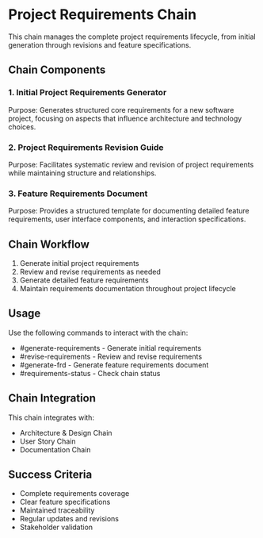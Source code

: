 # Project Requirements Chain

This chain manages the complete project requirements lifecycle, from initial generation through revisions and feature specifications.

## Chain Components

### 1. Initial Project Requirements Generator
Purpose: Generates structured core requirements for a new software project, focusing on aspects that influence architecture and technology choices.

### 2. Project Requirements Revision Guide
Purpose: Facilitates systematic review and revision of project requirements while maintaining structure and relationships.

### 3. Feature Requirements Document
Purpose: Provides a structured template for documenting detailed feature requirements, user interface components, and interaction specifications.

## Chain Workflow

1. Generate initial project requirements
2. Review and revise requirements as needed
3. Generate detailed feature requirements
4. Maintain requirements documentation throughout project lifecycle

## Usage

Use the following commands to interact with the chain:
- #generate-requirements - Generate initial requirements
- #revise-requirements - Review and revise requirements
- #generate-frd - Generate feature requirements document
- #requirements-status - Check chain status

## Chain Integration

This chain integrates with:
- Architecture & Design Chain
- User Story Chain
- Documentation Chain

## Success Criteria

- Complete requirements coverage
- Clear feature specifications
- Maintained traceability
- Regular updates and revisions
- Stakeholder validation
